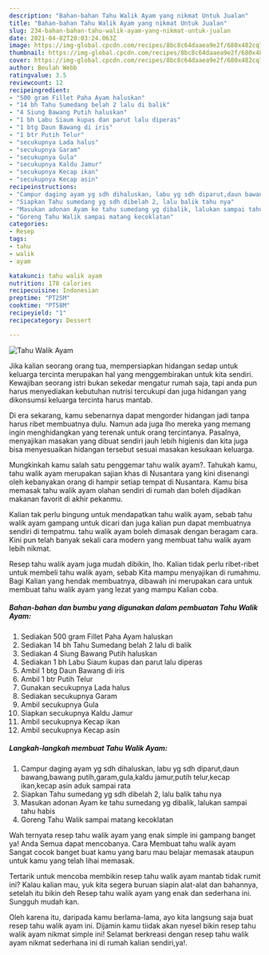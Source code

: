 ```yaml
---
description: "Bahan-bahan Tahu Walik Ayam yang nikmat Untuk Jualan"
title: "Bahan-bahan Tahu Walik Ayam yang nikmat Untuk Jualan"
slug: 234-bahan-bahan-tahu-walik-ayam-yang-nikmat-untuk-jualan
date: 2021-04-02T20:03:24.063Z
image: https://img-global.cpcdn.com/recipes/8bc8c64daaea9e2f/680x482cq70/tahu-walik-ayam-foto-resep-utama.jpg
thumbnail: https://img-global.cpcdn.com/recipes/8bc8c64daaea9e2f/680x482cq70/tahu-walik-ayam-foto-resep-utama.jpg
cover: https://img-global.cpcdn.com/recipes/8bc8c64daaea9e2f/680x482cq70/tahu-walik-ayam-foto-resep-utama.jpg
author: Beulah Webb
ratingvalue: 3.5
reviewcount: 12
recipeingredient:
- "500 gram Fillet Paha Ayam haluskan"
- "14 bh Tahu Sumedang belah 2 lalu di balik"
- "4 Siung Bawang Putih haluskan"
- "1 bh Labu Siaum kupas dan parut lalu diperas"
- "1 btg Daun Bawang di iris"
- "1 btr Putih Telur"
- "secukupnya Lada halus"
- "secukupnya Garam"
- "secukupnya Gula"
- "secukupnya Kaldu Jamur"
- "secukupnya Kecap ikan"
- "secukupnya Kecap asin"
recipeinstructions:
- "Campur daging ayam yg sdh dihaluskan, labu yg sdh diparut,daun bawang,bawang putih,garam,gula,kaldu jamur,putih telur,kecap ikan,kecap asin aduk sampai rata"
- "Siapkan Tahu sumedang yg sdh dibelah 2, lalu balik tahu nya"
- "Masukan adonan Ayam ke tahu sumedang yg dibalik, lalukan sampai tahu habis"
- "Goreng Tahu Walik sampai matang kecoklatan"
categories:
- Resep
tags:
- tahu
- walik
- ayam

katakunci: tahu walik ayam 
nutrition: 178 calories
recipecuisine: Indonesian
preptime: "PT25M"
cooktime: "PT58M"
recipeyield: "1"
recipecategory: Dessert

---
```



![Tahu Walik Ayam](https://img-global.cpcdn.com/recipes/8bc8c64daaea9e2f/680x482cq70/tahu-walik-ayam-foto-resep-utama.jpg)

Jika kalian seorang orang tua, mempersiapkan hidangan sedap untuk keluarga tercinta merupakan hal yang menggembirakan untuk kita sendiri. Kewajiban seorang istri bukan sekedar mengatur rumah saja, tapi anda pun harus menyediakan kebutuhan nutrisi tercukupi dan juga hidangan yang dikonsumsi keluarga tercinta harus mantab.

Di era  sekarang, kamu sebenarnya dapat mengorder hidangan jadi tanpa harus ribet membuatnya dulu. Namun ada juga lho mereka yang memang ingin menghidangkan yang terenak untuk orang tercintanya. Pasalnya, menyajikan masakan yang dibuat sendiri jauh lebih higienis dan kita juga bisa menyesuaikan hidangan tersebut sesuai masakan kesukaan keluarga. 



Mungkinkah kamu salah satu penggemar tahu walik ayam?. Tahukah kamu, tahu walik ayam merupakan sajian khas di Nusantara yang kini disenangi oleh kebanyakan orang di hampir setiap tempat di Nusantara. Kamu bisa memasak tahu walik ayam olahan sendiri di rumah dan boleh dijadikan makanan favorit di akhir pekanmu.

Kalian tak perlu bingung untuk mendapatkan tahu walik ayam, sebab tahu walik ayam gampang untuk dicari dan juga kalian pun dapat membuatnya sendiri di tempatmu. tahu walik ayam boleh dimasak dengan beragam cara. Kini pun telah banyak sekali cara modern yang membuat tahu walik ayam lebih nikmat.

Resep tahu walik ayam juga mudah dibikin, lho. Kalian tidak perlu ribet-ribet untuk membeli tahu walik ayam, sebab Kita mampu menyajikan di rumahmu. Bagi Kalian yang hendak membuatnya, dibawah ini merupakan cara untuk membuat tahu walik ayam yang lezat yang mampu Kalian coba.

<!--inarticleads1-->

##### Bahan-bahan dan bumbu yang digunakan dalam pembuatan Tahu Walik Ayam:

1. Sediakan 500 gram Fillet Paha Ayam haluskan
1. Sediakan 14 bh Tahu Sumedang belah 2 lalu di balik
1. Sediakan 4 Siung Bawang Putih haluskan
1. Sediakan 1 bh Labu Siaum kupas dan parut lalu diperas
1. Ambil 1 btg Daun Bawang di iris
1. Ambil 1 btr Putih Telur
1. Gunakan secukupnya Lada halus
1. Sediakan secukupnya Garam
1. Ambil secukupnya Gula
1. Siapkan secukupnya Kaldu Jamur
1. Ambil secukupnya Kecap ikan
1. Ambil secukupnya Kecap asin




<!--inarticleads2-->

##### Langkah-langkah membuat Tahu Walik Ayam:

1. Campur daging ayam yg sdh dihaluskan, labu yg sdh diparut,daun bawang,bawang putih,garam,gula,kaldu jamur,putih telur,kecap ikan,kecap asin aduk sampai rata
1. Siapkan Tahu sumedang yg sdh dibelah 2, lalu balik tahu nya
1. Masukan adonan Ayam ke tahu sumedang yg dibalik, lalukan sampai tahu habis
1. Goreng Tahu Walik sampai matang kecoklatan




Wah ternyata resep tahu walik ayam yang enak simple ini gampang banget ya! Anda Semua dapat mencobanya. Cara Membuat tahu walik ayam Sangat cocok banget buat kamu yang baru mau belajar memasak ataupun untuk kamu yang telah lihai memasak.

Tertarik untuk mencoba membikin resep tahu walik ayam mantab tidak rumit ini? Kalau kalian mau, yuk kita segera buruan siapin alat-alat dan bahannya, setelah itu bikin deh Resep tahu walik ayam yang enak dan sederhana ini. Sungguh mudah kan. 

Oleh karena itu, daripada kamu berlama-lama, ayo kita langsung saja buat resep tahu walik ayam ini. Dijamin kamu tiidak akan nyesel bikin resep tahu walik ayam nikmat simple ini! Selamat berkreasi dengan resep tahu walik ayam nikmat sederhana ini di rumah kalian sendiri,ya!.

